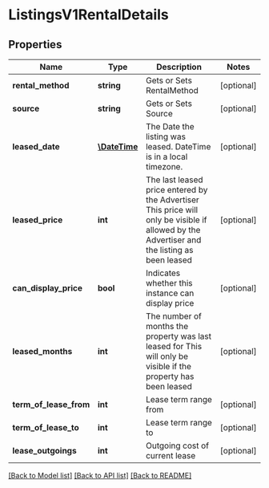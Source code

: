 # ListingsV1RentalDetails

## Properties
Name | Type | Description | Notes
------------ | ------------- | ------------- | -------------
**rental_method** | **string** | Gets or Sets RentalMethod | [optional] 
**source** | **string** | Gets or Sets Source | [optional] 
**leased_date** | [**\DateTime**](\DateTime.md) | The Date the listing was leased. DateTime is in a local timezone. | [optional] 
**leased_price** | **int** | The last leased price entered by the Advertiser  This price will only be visible if allowed by the Advertiser  and the listing as been leased | [optional] 
**can_display_price** | **bool** | Indicates whether this instance can display price | [optional] 
**leased_months** | **int** | The number of months the property was last leased for  This will only be visible if the property has been leased | [optional] 
**term_of_lease_from** | **int** | Lease term range from | [optional] 
**term_of_lease_to** | **int** | Lease term range to | [optional] 
**lease_outgoings** | **int** | Outgoing cost of current lease | [optional] 

[[Back to Model list]](../../README.md#documentation-for-models) [[Back to API list]](../../README.md#documentation-for-api-endpoints) [[Back to README]](../../README.md)

